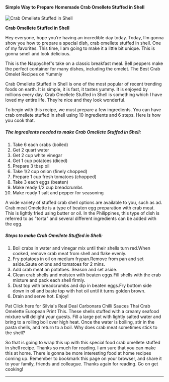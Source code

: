            

#### Simple Way to Prepare Homemade Crab Omellete Stuffed in Shell

![Crab Omellete Stuffed in Shell](https://img-global.cpcdn.com/recipes/36645638/751x532cq70/crab-omellete-stuffed-in-shell-recipe-main-photo.jpg)

**Crab Omellete Stuffed in Shell**

Hey everyone, hope you’re having an incredible day today. Today, I’m gonna show you how to prepare a special dish, crab omellete stuffed in shell. One of my favorites. This time, I am going to make it a little bit unique. This is gonna smell and look delicious.

This is the Nappychef's take on a classic breakfast meal. Bell peppers make the perfect container for many dishes, including the omelet. The Best Crab Omelet Recipes on Yummly

Crab Omellete Stuffed in Shell is one of the most popular of recent trending foods on earth. It is simple, it is fast, it tastes yummy. It is enjoyed by millions every day. Crab Omellete Stuffed in Shell is something which I have loved my entire life. They’re nice and they look wonderful.

To begin with this recipe, we must prepare a few ingredients. You can have crab omellete stuffed in shell using 10 ingredients and 6 steps. Here is how you cook that.

##### The ingredients needed to make Crab Omellete Stuffed in Shell:

1.  Take 6 each crabs (boiled)
2.  Get 2 quart water
3.  Get 2 cup white vinegar
4.  Get 1 cup potatoes (diced)
5.  Prepare 3 tbsp oil
6.  Take 1/2 cup onion (finely chopped)
7.  Prepare 1 cup fresh tomatoes (chopped)
8.  Take 3 each eggs (beaten)
9.  Make ready 1/2 cup breadcrumbs
10.  Make ready 1 salt and pepper for seasoning

A wide variety of stuffed crab shell options are available to you, such as ad. Crab meat Omelette is a type of beaten egg preparation with crab meat. This is lightly fried using butter or oil. In the Philippines, this type of dish is referred to as "torta" and several different ingredients can be added with the egg.

##### Steps to make Crab Omellete Stuffed in Shell:

1.  Boil crabs in water and vinegar mix until their shells turn red.When cooked, remove crab meat from shell and flake evenly.
2.  Fry potatoes in oil on medium frypan.Remove from pan and set aside.Saute onions and tomatoes for 2 mins.
3.  Add crab meat an potatoes. Season and set aside.
4.  Clean crab shells and moisten with beaten eggs.Fill shells with the crab mixture and pack each shell firmly.
5.  Dust top with breadcrumbs and dip in beaten eggs.Fry bottom side down in oil and baste top with hot oil until it turns golden brown.
6.  Drain and serve hot. Enjoy!

Pat Click here for Silvia's Real Deal Carbonara Chilli Sauces Thai Crab Omelette European Print This. These shells stuffed with a creamy seafood mixture will delight your guests. Fill a large pot with lightly salted water and bring to a rolling boil over high heat. Once the water is boiling, stir in the pasta shells, and return to a boil. Why does crab meat sometimes stick to the shell?

So that is going to wrap this up with this special food crab omellete stuffed in shell recipe. Thanks so much for reading. I am sure that you can make this at home. There is gonna be more interesting food at home recipes coming up. Remember to bookmark this page on your browser, and share it to your family, friends and colleague. Thanks again for reading. Go on get cooking!

* * *